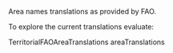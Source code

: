 Area names translations as provided by FAO.

To explore the current translations evaluate: 

TerritorialFAOAreaTranslations areaTranslations
